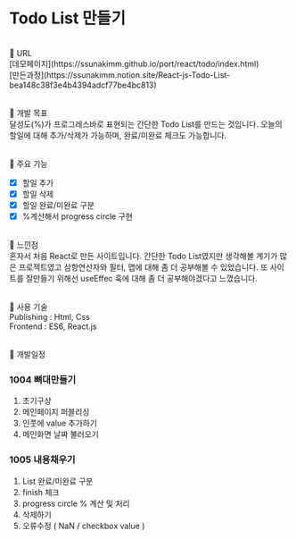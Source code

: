 
# Todo List 만들기
<br>
📌 URL<br>
[데모페이지](https://ssunakimm.github.io/port/react/todo/index.html)<br>
[만든과정](https://ssunakimm.notion.site/React-js-Todo-List-bea148c38f3e4b4394adcf77be4bc813)
<br><br>

📌 개발 목표<br>
달성도(%)가 프로그레스바로 표현되는 간단한 Todo List를 만드는 것입니다.
오늘의 할일에 대해 추가/삭제가 가능하며, 완료/미완료 체크도 가능합니다.<br><br>

📌 주요 기능<br>
* [x] 할일 추가
* [x] 할일 삭제
* [x] 할일 완료/미완료 구분
* [x] %계산해서 progress circle 구현
<br><br>

📌 느낀점<br>
혼자서 처음 React로 만든 사이트입니다.
간단한 Todo List였지만 생각해볼 계기가 많은 프로젝트였고
삼항연산자와 필터, 맵에 대해 좀 더 공부해볼 수 있었습니다.
또 사이트를 잘만들기 위해선 useEffec 훅에 대해 좀 더 공부해야겠다고 느꼈습니다.
<br><br>

📌 사용 기술<br>
Publishing : Html, Css<br> 
Frontend : ES6, React.js 
<br><br>

📌 개발일정<br>

### 1004 뼈대만들기
1. 초기구상 
2. 메인페이지 퍼블리싱
3. 인풋에 value 추가하기
4. 메인화면 날짜 불러오기

### 1005 내용채우기
1. List 완료/미완료 구분
2. finish 체크
3. progress circle % 계산 및 처리
4. 삭제하기
5. 오류수정 ( NaN / checkbox value )


